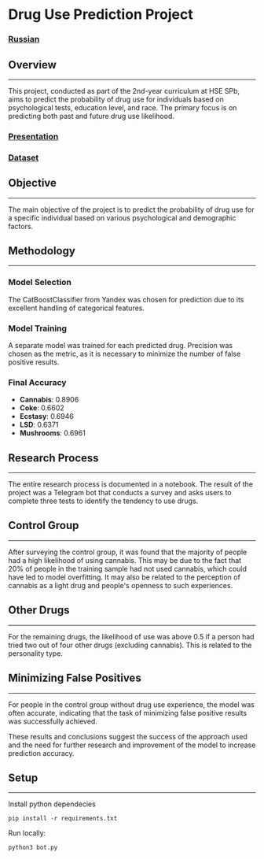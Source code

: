 # Drug Use Prediction Project
### [Russian](https://github.com/cactus-tim/ml_project/blob/main/Readme.ru.md)

## Overview
***

This project, conducted as part of the 2nd-year curriculum at HSE SPb, aims to predict the probability of drug use for individuals based on psychological tests, education level, and race. The primary focus is on predicting both past and future drug use likelihood.

### [Presentation](https://docs.google.com/presentation/d/1SRAx6Q4AqNjn7umS8HGrHtlK8aV99tllMibPskqCLgE/edit#slide=id.g2e2fc8ce46e_3_9)

### [Dataset](https://www.kaggle.com/datasets/mexwell/drug-consumption-classification/data)

## Objective
***

The main objective of the project is to predict the probability of drug use for a specific individual based on various psychological and demographic factors.

## Methodology
***

### Model Selection

The CatBoostClassifier from Yandex was chosen for prediction due to its excellent handling of categorical features.

### Model Training

A separate model was trained for each predicted drug. Precision was chosen as the metric, as it is necessary to minimize the number of false positive results.

### Final Accuracy

- **Cannabis**: 0.8906
- **Coke**: 0.6602
- **Ecstasy**: 0.6946
- **LSD**: 0.6371
- **Mushrooms**: 0.6961

## Research Process
***

The entire research process is documented in a notebook. The result of the project was a Telegram bot that conducts a survey and asks users to complete three tests to identify the tendency to use drugs.

## Control Group
***

After surveying the control group, it was found that the majority of people had a high likelihood of using cannabis. This may be due to the fact that 20% of people in the training sample had not used cannabis, which could have led to model overfitting. It may also be related to the perception of cannabis as a light drug and people's openness to such experiences.

## Other Drugs
***

For the remaining drugs, the likelihood of use was above 0.5 if a person had tried two out of four other drugs (excluding cannabis). This is related to the personality type.

## Minimizing False Positives
***

For people in the control group without drug use experience, the model was often accurate, indicating that the task of minimizing false positive results was successfully achieved.


These results and conclusions suggest the success of the approach used and the need for further research and improvement of the model to increase prediction accuracy.

## Setup
***

Install python dependecies

`pip install -r requirements.txt`

Run locally:

`python3 bot.py`
